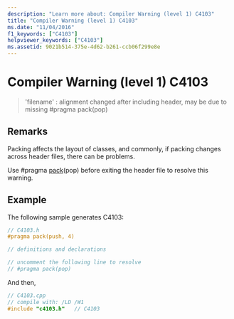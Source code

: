 ```yaml
---
description: "Learn more about: Compiler Warning (level 1) C4103"
title: "Compiler Warning (level 1) C4103"
ms.date: "11/04/2016"
f1_keywords: ["C4103"]
helpviewer_keywords: ["C4103"]
ms.assetid: 9021b514-375e-4d62-b261-ccb06f299e8e
---
```

# Compiler Warning (level 1) C4103

> 'filename' : alignment changed after including header, may be due to missing #pragma pack(pop)

## Remarks

Packing affects the layout of classes, and commonly, if packing changes across header files, there can be problems.

Use #pragma [pack](../../preprocessor/pack.md)(pop) before exiting the header file to resolve this warning.

## Example

The following sample generates C4103:

```cpp
// C4103.h
#pragma pack(push, 4)

// definitions and declarations

// uncomment the following line to resolve
// #pragma pack(pop)
```

And then,

```cpp
// C4103.cpp
// compile with: /LD /W1
#include "c4103.h"   // C4103
```
